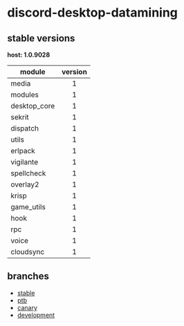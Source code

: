 # discord-desktop-datamining

## stable versions

**host: 1.0.9028**

| module | version |
| ------ | :-----: |
| media | 1 |
| modules | 1 |
| desktop_core | 1 |
| sekrit | 1 |
| dispatch | 1 |
| utils | 1 |
| erlpack | 1 |
| vigilante | 1 |
| spellcheck | 1 |
| overlay2 | 1 |
| krisp | 1 |
| game_utils | 1 |
| hook | 1 |
| rpc | 1 |
| voice | 1 |
| cloudsync | 1 |

## branches

- [stable](https://github.com/OpenAsar/discord-desktop-datamining/tree/stable)
- [ptb](https://github.com/OpenAsar/discord-desktop-datamining/tree/ptb)
- [canary](https://github.com/OpenAsar/discord-desktop-datamining/tree/canary)
- [development](https://github.com/OpenAsar/discord-desktop-datamining/tree/development)